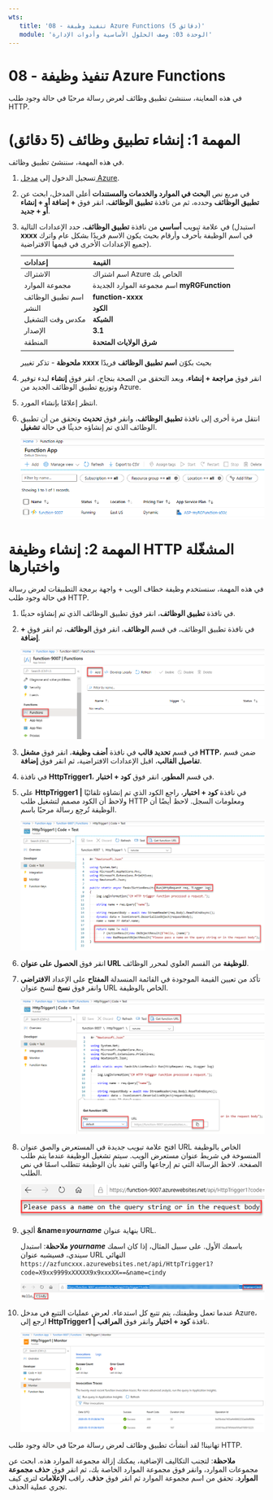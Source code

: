 ```yaml
---
wts:
   title: '08 - تنفيذ وظيفة Azure Functions (5 دقائق)'
   module: 'الوحدة 03: وصف الحلول الأساسية وأدوات الإدارة'
---
```

# 08 - تنفيذ وظيفة Azure Functions

في هذه المعاينة، سننشئ تطبيق وظائف لعرض رسالة مرحبًا في حالة وجود طلب HTTP. 

# المهمة 1: إنشاء تطبيق وظائف (5 دقائق)

في هذه المهمة، سننشئ تطبيق وظائف.

1. تسجيل الدخول إلى [مدخل Azure](https://portal.azure.com).

1. في مربع نص **البحث في الموارد والخدمات والمستندات** أعلى المدخل، ابحث عن **تطبيق الوظائف** وحدده، ثم من نافذة **تطبيق الوظائف**، انقر فوق **+ إضافة أو + إنشاء أو + جديد**.

1. في علامة تبويب **أساسي** من نافذة **تطبيق الوظائف**، حدد الإعدادات التالية (استبدل **xxxx** في اسم الوظيفة بأحرف وأرقام بحيث يكون الاسم فريدًا بشكل عام واترك جميع الإعدادات الأخرى في قيمها الافتراضية). 

    | إعدادات | القيمة |
    | -- | --|
    | الاشتراك | اسم اشتراك Azure الخاص بك |
    | مجموعة الموارد | اسم مجموعة الموارد الجديدة **myRGFunction** |
    | اسم تطبيق الوظائف | **function-xxxx** |
    | النشر | **الكود** |
    | مكدس وقت التشغيل | **الشبكة** |
    | الإصدار | **3.1** |
    | المنطقة | **شرق الولايات المتحدة** |
    | | |

    **ملحوظة** -  تذكر تغيير **xxxx** بحيث بكوّن **اسم تطبيق الوظائف** فريدًا

1. انقر فوق **مراجعة + إنشاء**، وبعد التحقق من الصحة بنجاح، انقر فوق **إنشاء** لبدء توفير وتوزيع تطبيق الوظائف الجديد من Azure.

1. انتظر إعلامًا بإنشاء المورد.

1. انتقل مرة أخرى إلى نافذة **تطبيق الوظائف**، وانقر فوق **تحديث** وتحقق من أن تطبيق الوظائف الذي تم إنشاؤه حديثًا في حالة **تشغيل**. 

    ![لقطة شاشة لصفحة تطبيق الوظائف مع تطبيق الوظائف الجديد.](../images/0701.png)

# المهمة 2: إنشاء وظيفة HTTP المشغّلة واختبارها

في هذه المهمة، سنستخدم وظيفة خطاف الويب + واجهة برمجة التطبيقات لعرض رسالة في حالة وجود طلب HTTP. 

1. في نافذة **تطبيق الوظائف**، انقر فوق تطبيق الوظائف الذي تم إنشاؤه حديثًا. 

1. في نافذة تطبيق الوظائف، في قسم **الوظائف**، انقر فوق **الوظائف**، ثم انقر فوق **+ إضافة**.

    ![لقطة شاشة لخطوة اختيار بيئة تطوير في وظائف azure لجزء البدء في dot net داخل مدخل Azure. مع تمييز عناصر العرض الخاصة بإنشاء وظيفة جديدة في المدخل. العناصر المميزة هي توسيع تطبيق الوظائف، وإضافة وظيفة جديدة، وفي المدخل، وزر المتابعة.](../images/0702.png)

1. في قسم **تحديد قالب** في نافذة **أضف وظيفة**، انقر فوق **مشغل HTTP**، ضمن قسم **تفاصيل القالب**، اقبل الإعدادات الافتراضية، ثم انقر فوق **إضافة**.

1. في نافذة **HttpTrigger1**، في قسم **المطور**، انقر فوق **كود + اختبار**. 

1. على **HttpTrigger1 |** في نافذة **كود + اختبار**، راجع الكود الذي تم إنشاؤه تلقائيًا ولاحظ أن الكود مصمم لتشغيل طلب HTTP ومعلومات السجل. لاحظ أيضًا أن الوظيفة تُرجِع رسالة مرحبًا باسم. 

    ![لقطة شاشة لكود الوظيفة. مع تظليل رسالة الترحيب.](../images/0704.png)

1. انقر فوق **الحصول على عنوان URL للوظيفة** من القسم العلوي لمحرر الوظائف. 

1. تأكد من تعيين القيمة الموجودة في القائمة المنسدلة **المفتاح** على الإعداد **الافتراضي** وانقر فوق **نسخ** لنسخ عنوان URL الخاص بالوظيفة. 

    ![لقطة شاشة لجزء الحصول على عنوان URL للوظيفة داخل محرر الوظائف في مدخل Azure. مع تمييز عناصر العرض، زر الحصول على عنوان URL للوظيفة، وتعيين القائمة المنسدلة للمفتاح، وزر نسخ عنوان URL للإشارة إلى كيفية الحصول على عنوان URL الخاص بالوظيفة ونسخه من محرر الوظائف.](../images/0705.png)

1. افتح علامة تبويب جديدة في المستعرض والصق عنوان URL الخاص بالوظيفة المنسوخة في شريط عنوان مستعرض الويب. سيتم تشغيل الوظيفة عندما يتم طلب الصفحة. لاحظ الرسالة التي تم إرجاعها والتي تفيد بأن الوظيفة تتطلب اسمًا في نص الطلب.

    ![لقطة شاشة لنافذة يرجى تقديم رسالة الاسم.](../images/0706.png)

1. ألحِق **&name=*yourname*** بنهاية عنوان URL.

    **ملاحظة**: استبدل ***yourname*** باسمك الأول. على سبيل المثال، إذا كان اسمك سيندي، فسيشبه عنوان URL النهائي `https://azfuncxxx.azurewebsites.net/api/HttpTrigger1?code=X9xx9999xXXXXX9x9xxxXX==&name=cindy`

    ![لقطة شاشة لعنوان URL الخاص بالوظيفة مميز ومثال مُلحق لاسم المستخدم في شريط العنوان في مستعرض الويب. مع تمييز رسالة الترحيب واسم المستخدم لتوضيح إخراج الوظيفة في نافذة المستعرض الرئيسية.](../images/0707.png)

1. عندما تعمل وظيفتك، يتم تتبع كل استدعاء. لعرض عمليات التتبع في مدخل Azure، ارجع إلى **HttpTrigger1 |** نافذة **كود + اختبار** وانقر فوق **المراقب**.

    ![لقطة شاشة لسجل معلومات التتبع الناتج عن تشغيل الوظيفة داخل محرر الوظائف في مدخل Azure.](../images/0709.png) 

تهانينا! لقد أنشأتَ تطبيق وظائف لعرض رسالة مرحبًا في حالة وجود طلب HTTP. 

**ملاحظة**: لتجنب التكاليف الإضافية، يمكنك إزالة مجموعة الموارد هذه. ابحث عن مجموعات الموارد، وانقر فوق مجموعة الموارد الخاصة بك، ثم انقر فوق **حذف مجموعة الموارد**. تحقق من اسم مجموعة الموارد ثم انقر فوق **حذف**. راقب **الإعلامات** لترى كيف تجري عملية الحذف.
